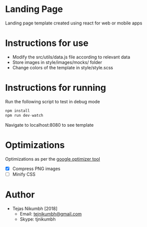 # Landing Page
  Landing page template created using react for web or mobile apps

# Instructions for use

  - Modify the src/utils/data.js file according to relevant data
  - Store images in style/images/mocks/ folder
  - Change colors of the template in style/style.scss

# Instructions for running

Run the following script to test in debug mode
``` javascript
npm install
npm run dev-watch
```
Navigate to localhost:8080 to see template

# Optimizations
Optimizations as per the [google optimizer tool](https://developers.google.com/speed/pagespeed/insights/?url=askanexpert.social&tab=desktop) 
- [x] Compress PNG images
- [ ] Minify CSS

# Author  
  - Tejas Nikumbh [2018]
    - Email: tejnikumbh@gmail.com
    - Skype: tjnikumbh
